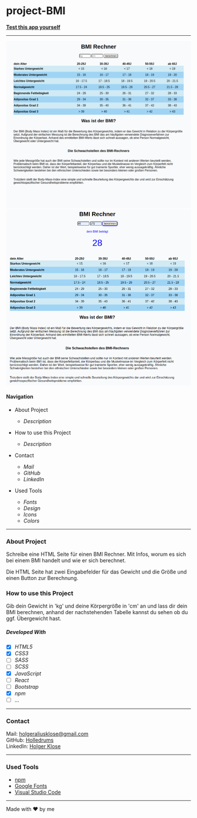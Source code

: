 # project-BMI

**[Test this app yourself](https://holledrums.github.io/BMIrechner/)**

---

![blanco page](./image/blanco.png)
![calculated BMI](./image/calcBMI.png)

#### Navigation

- About Project

  - _Description_

- How to use this Project

  - _Description_

- Contact
  - _Mail_
  - _GitHub_
  - _LinkedIn_
- Used Tools
  - _Fonts_
  - _Design_
  - _Icons_
  - _Colors_

---

### About Project

Schreibe eine HTML Seite für einen BMI Rechner. Mit Infos, worum es sich bei einem BMI handelt und wie er sich berechnet.

Die HTML Seite hat zwei Eingabefelder für das Gewicht und die Größe und einen Button zur Berechnung.

### How to use this Project

Gib dein Gewicht in 'kg' und deine Körpergröße in 'cm' an und lass dir dein BMI berechnen, anhand der nachstehenden Tabelle kannst du sehen ob du ggf. Übergewicht hast.

##### Developed With

- [x] _HTML5_
- [x] _CSS3_
- [ ] _SASS_
- [ ] _SCSS_
- [x] _JavaScript_
- [ ] _React_
- [ ] _Bootstrap_
- [x] _npm_
- [ ] _..._

---

### Contact

Mail: <holgeraliusklose@gmail.com><br>
GitHub: [Holledrums](https://github.com/holledrums)<br>
LinkedIn: [Holger Klose](https://www.linkedin.com/in/holger-klose-240831147/)

---

### Used Tools

- [npm](https://www.npmjs.com/)
- [Google Fonts](https://fonts.google.com/)
- [Visual Studio Code](https://code.visualstudio.com/)

---

Made with ❤️ by me
